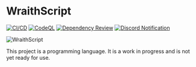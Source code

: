 # WraithScript
[![CI/CD](https://github.com/wraith4081/WraithScript/actions/workflows/node.js.yml/badge.svg)](https://github.com/wraith4081/WraithScript/actions/workflows/node.js.yml) [![CodeQL](https://github.com/wraith4081/WraithScript/actions/workflows/codeql.yml/badge.svg)](https://github.com/wraith4081/WraithScript/actions/workflows/codeql.yml) [![Dependency Review](https://github.com/wraith4081/WraithScript/actions/workflows/dependency-review.yml/badge.svg)](https://github.com/wraith4081/WraithScript/actions/workflows/dependency-review.yml) [![Discord Notification](https://github.com/wraith4081/WraithScript/actions/workflows/discord.yml/badge.svg)](https://github.com/wraith4081/WraithScript/actions/workflows/discord.yml)


![WraithScript](https://github.com/wraith4081/WraithScript/assets/54374743/30e25ee7-e069-4113-87f4-4f56e9fe74cd)

This project is a programming language.
It is a work in progress and is not yet ready for use.
